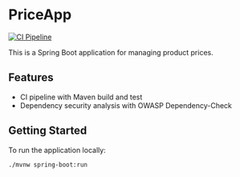 # PriceApp

[![CI Pipeline](https://github.com/Jmansilla98/PriceApp/actions/workflows/ci.yml/badge.svg)](https://github.com/Jmansilla98/PriceApp/actions/workflows/ci.yml)

This is a Spring Boot application for managing product prices.

## Features
- CI pipeline with Maven build and test
- Dependency security analysis with OWASP Dependency-Check

## Getting Started

To run the application locally:

```bash
./mvnw spring-boot:run
